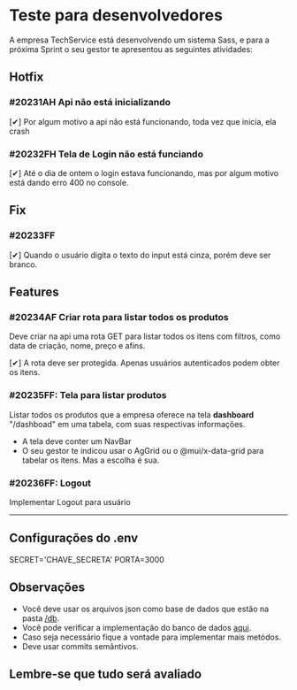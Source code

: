 # Teste para desenvolvedores

A empresa TechService está desenvolvendo um sistema Sass, e para a próxima Sprint o seu gestor te apresentou as seguintes atividades:

## Hotfix

### #20231AH Api não está inicializando

[✔] Por algum motivo a api não está funcionando, toda vez que inicia, ela crash

### #20232FH Tela de Login não está funciando

[✔] Até o dia de ontem o login estava funcionando, mas por algum motivo está dando erro 400 no console.

## Fix

### #20233FF

[✔] Quando o usuário digita o texto do input está cinza, porém deve ser branco.

## Features

### #20234AF Criar rota para listar todos os produtos

Deve criar na api uma rota GET para listar todos os itens com filtros, como data de criação, nome, preço e afins.

[✔] A rota deve ser protegida. Apenas usuários autenticados podem obter os itens.

### #20235FF: Tela para listar produtos

Listar todos os produtos que a empresa oferece na tela **dashboard** "/dashboad" em uma tabela, com suas respectivas informações.

- A tela deve conter um NavBar
- O seu gestor te indicou usar o AgGrid ou o @mui/x-data-grid para tabelar os itens. Mas a escolha é sua.

### #20236FF: Logout

Implementar Logout para usuário

___

## Configurações do .env

SECRET='CHAVE_SECRETA'
PORTA=3000

## Observações

- Você deve usar os arquivos json como base de dados que estão na pasta [/db](./db).
- Você pode verificar a implementação do banco de dados [aqui](./api/src/db/banco-de-dados.js).
- Caso seja necessário fique a vontade para implementar mais metódos.
- Deve usar commits semântivos.

## Lembre-se que tudo será avaliado

